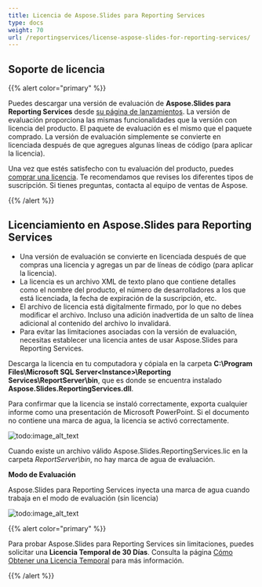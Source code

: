 ```yaml
---
title: Licencia de Aspose.Slides para Reporting Services
type: docs
weight: 70
url: /reportingservices/license-aspose-slides-for-reporting-services/
---
```


## **Soporte de licencia**
{{% alert color="primary" %}} 

Puedes descargar una versión de evaluación de **Aspose.Slides para Reporting Services** desde [su página de lanzamientos](https://releases.aspose.com/slides/reportingservices/). La versión de evaluación proporciona las mismas funcionalidades que la versión con licencia del producto. El paquete de evaluación es el mismo que el paquete comprado. La versión de evaluación simplemente se convierte en licenciada después de que agregues algunas líneas de código (para aplicar la licencia).

Una vez que estés satisfecho con tu evaluación del producto, puedes [comprar una licencia](https://purchase.aspose.com/buy). Te recomendamos que revises los diferentes tipos de suscripción. Si tienes preguntas, contacta al equipo de ventas de Aspose.

{{% /alert %}} 

## **Licenciamiento en Aspose.Slides para Reporting Services**

* Una versión de evaluación se convierte en licenciada después de que compras una licencia y agregas un par de líneas de código (para aplicar la licencia).
* La licencia es un archivo XML de texto plano que contiene detalles como el nombre del producto, el número de desarrolladores a los que está licenciada, la fecha de expiración de la suscripción, etc. 
* El archivo de licencia está digitalmente firmado, por lo que no debes modificar el archivo. Incluso una adición inadvertida de un salto de línea adicional al contenido del archivo lo invalidará.
* Para evitar las limitaciones asociadas con la versión de evaluación, necesitas establecer una licencia antes de usar Aspose.Slides para Reporting Services. 

Descarga la licencia en tu computadora y cópiala en la carpeta **C:\Program Files\Microsoft SQL Server\<Instance>\Reporting Services\ReportServer\bin**, que es donde se encuentra instalado **Aspose.Slides.ReportingServices.dll**. 

Para confirmar que la licencia se instaló correctamente, exporta cualquier informe como una presentación de Microsoft PowerPoint. Si el documento no contiene una marca de agua, la licencia se activó correctamente. 

![todo:image_alt_text](license-aspose-slides-for-reporting-services_1.png)

Cuando existe un archivo válido Aspose.Slides.ReportingServices.lic en la carpeta *ReportServer\bin*, no hay marca de agua de evaluación. 

**Modo de Evaluación**

Aspose.Slides para Reporting Services inyecta una marca de agua cuando trabaja en el modo de evaluación (sin licencia)

![todo:image_alt_text](license-aspose-slides-for-reporting-services_2.png)

{{% alert color="primary" %}} 

Para probar Aspose.Slides para Reporting Services sin limitaciones, puedes solicitar una **Licencia Temporal de 30 Días**. Consulta la página [Cómo Obtener una Licencia Temporal](https://purchase.aspose.com/temporary-license) para más información.

{{% /alert %}}